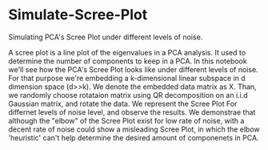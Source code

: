 # Simulate-Scree-Plot
Simulating PCA's Scree Plot under different levels of noise.

A scree plot is a line plot of the eigenvalues in a PCA analysis. It used to determine the number of components to keep in a PCA.
In this notebook we'll see how the PCA's Scree Plot looks like under different levels of noise. For that purpose we're embedding a k-dimensional linear subspace in d dimension space (d>>k). We denote the embedded data matrix as X. Than, we randomly choose rotataion matrix using QR decomposition on an i.i.d Gaussian matrix, and rotate the data. 
We represent the Scree Plot For differnet levels of noise level, and observe the results. We demonstrae that although the "elbow" of the Scree Plot exist for low rate of noise, with a decent rate of noise could show a misleading Scree Plot, in which the elbow 'heuristic' can't help determine the desired amount of componenets in PCA. 

